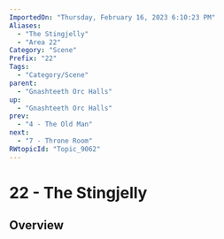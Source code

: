 ```yaml
---
ImportedOn: "Thursday, February 16, 2023 6:10:23 PM"
Aliases:
  - "The Stingjelly"
  - "Area 22"
Category: "Scene"
Prefix: "22"
Tags:
  - "Category/Scene"
parent:
  - "Gnashteeth Orc Halls"
up:
  - "Gnashteeth Orc Halls"
prev:
  - "4 - The Old Man"
next:
  - "7 - Throne Room"
RWtopicId: "Topic_9062"
---
```

# 22 - The Stingjelly
## Overview
